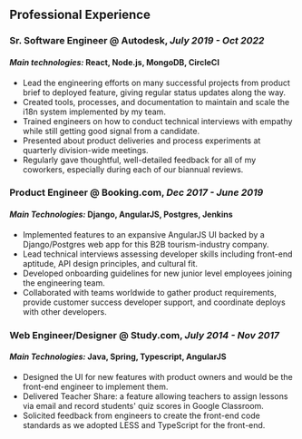 ## Professional Experience
### **Sr. Software Engineer** @ Autodesk, *July 2019 - Oct 2022*
#### *Main technologies:* React, Node.js, MongoDB, CircleCI
- Lead the engineering efforts on many successful projects from product brief to deployed feature, giving regular status updates along the way.
- Created tools, processes, and documentation to maintain and scale the i18n system implemented by my team.
- Trained engineers on how to conduct technical interviews with empathy while still getting good signal from a candidate. 
- Presented about product deliveries and process experiments at quarterly division-wide meetings.  
- Regularly gave thoughtful, well-detailed feedback for all of my coworkers, especially during each of our biannual reviews. 


### **Product Engineer** @ Booking.com, *Dec 2017 - June 2019*
#### *Main Technologies:* Django, AngularJS, Postgres, Jenkins
- Implemented features to an expansive AngularJS UI backed by a Django/Postgres web app for this B2B tourism-industry company.
- Lead technical interviews assessing developer skills including front-end aptitude, API design principles, and cultural fit.
- Developed onboarding guidelines for new junior level employees joining the engineering team.
- Collaborated with teams worldwide to gather product requirements, provide  customer success developer support, and coordinate deploys with other developers.

### **Web Engineer/Designer** @ Study.com, *July 2014 - Nov 2017*
#### *Main Technologies:* Java, Spring, Typescript, AngularJS
- Designed the UI for new features with product owners and would be the front-end engineer to implement them.
- Delivered Teacher Share: a feature allowing teachers to assign lessons via email and record students' quiz scores in Google Classroom.
- Solicited feedback from engineers to create the front-end code standards as we adopted LESS and TypeScript for the front-end.



